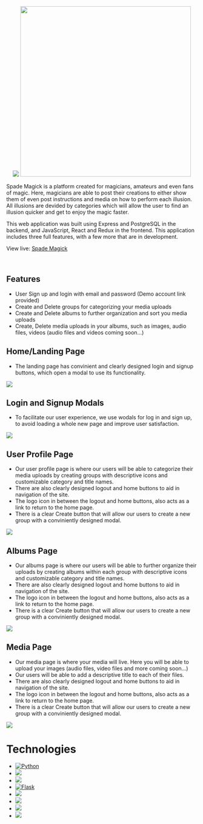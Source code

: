 <br />
<br />

<p align='center'>
  <img src='https://safemedia-capstone.s3.us-east-2.amazonaws.com/Public/spademagic-txt.png' >
  <img src='https://safemedia-capstone.s3.us-east-2.amazonaws.com/Public/spademagick-logo.jpeg' width='450px' >
</p>

Spade Magick is a platform created for magicians, amateurs and even fans of magic. Here, magicians are able to post their creations to either show them of even post instructions and media on how to perform each illusion. All illusions are devided by categories which will allow the user to find an illusion quicker and get to enjoy the magic faster.

This web application was built using Express and PostgreSQL in the backend, and JavaScript, React and Redux in the frontend. This application includes three full features, with a few more that are in development.

View live: <a href='https://jborja-one.github.io/'>Spade Magick</a>

<br />

## Features

-   User Sign up and login with email and password (Demo account link provided)
-   Create and Delete groups for categorizing your media uploads
-   Create and Delete albums to further organization and sort you media uploads
-   Create, Delete media uploads in your albums, such as images, audio files, videos (audio files and videos coming soon...)
    <br />

## Home/Landing Page

- The landing page has convinient and clearly designed login and signup buttons, which open a modal to use its functionality.

<img src='https://safemedia-capstone.s3.us-east-2.amazonaws.com/Public/safemedia-landing-page.png' >
    <br />
    
## Login and Signup Modals

- To facilitate our user experience, we use wodals for log in and sign up, to avoid loading a whole new page and improve user satisfaction.

<img src='https://safemedia-capstone.s3.us-east-2.amazonaws.com/Public/safemedia-login-signup.png' >
    <br />

## User Profile Page

- Our user profile page is where our users will be able to categorize their media uploads by creating groups with descriptive icons and customizable category and title names.
- There are also clearly designed logout and home buttons to aid in navigation of the site.
- The logo icon in between the logout and home buttons, also acts as a link to return to the home page.
- There is a clear Create button that will allow our users to create a new group with a conviniently designed modal.

<img src='https://safemedia-capstone.s3.us-east-2.amazonaws.com/Public/groups-page.png' >
    <br />

## Albums Page

- Our albums page is where our users will be able to further organize their uploads by creating albums within each group with descriptive icons and customizable category and title names.
- There are also clearly designed logout and home buttons to aid in navigation of the site.
- The logo icon in between the logout and home buttons, also acts as a link to return to the home page.
- There is a clear Create button that will allow our users to create a new group with a conviniently designed modal.

<img src='https://safemedia-capstone.s3.us-east-2.amazonaws.com/Public/albums-page.png' >
    <br />
    
## Media Page

- Our media page is where your media will live. Here you will be able to upload your images (audio files, video files and more coming soon...)
- Our users will be able to add a descriptive title to each of their files.
- There are also clearly designed logout and home buttons to aid in navigation of the site.
- The logo icon in between the logout and home buttons, also acts as a link to return to the home page.
- There is a clear Create button that will allow our users to create a new group with a conviniently designed modal.

<img src='https://safemedia-capstone.s3.us-east-2.amazonaws.com/Public/media-page.png' >
    <br />

# Technologies

-   <a href="https://www.python.org/"><img alt="Python" src="https://img.shields.io/badge/-Python-3776AB?style=flat-square&logo=Python&logoColor=white&" /></a>
-   <a href="https://developer.mozilla.org/en-US/docs/Web/CSS"><img src="https://img.shields.io/badge/-CSS3-1572B6?logo=CSS3" /></a>
-   <a href="https://developer.mozilla.org/en-US/docs/Web/HTML"><img src="https://img.shields.io/badge/-HTML5-E34F26?logo=HTML5&logoColor=ffffff" /></a>
-   <a href="https://flask.palletsprojects.com/en/1.1.x/"><img alt="Flask" src="https://img.shields.io/badge/-Flask-000000?style=flat-square&logo=Flask&logoColor=white" /></a>
-   <a href="https://www.postgresql.org/"><img src="https://img.shields.io/badge/-PostgreSQL-336791?logo=PostgreSQL" /></a>
-   <a href="https://reactjs.org/"><img src="https://img.shields.io/badge/-React-61DAFB?logo=React&logoColor=333333" /></a>
-   <a href="https://redux.js.org/"><img src="https://img.shields.io/badge/-Redux-764ABC?logo=Redux" /></a>
-   <a href=https://www.sqlalchemy.org/><img src=https://img.shields.io/badge/-SQLAlchemy-red /></a>
    <br />

